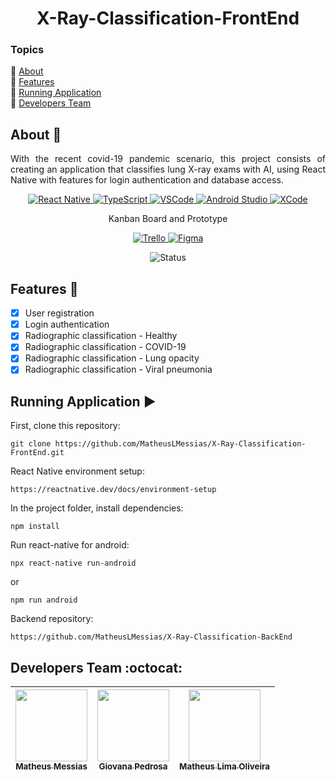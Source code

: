 <h1 align="center">X-Ray-Classification-FrontEnd</h1>

### Topics
:small_blue_diamond: [About](#about-book)  
:small_blue_diamond: [Features](#features-wrench)  
:small_blue_diamond: [Running Application](#running-application-arrow_forward)  
:small_blue_diamond: [Developers Team](#developers-team-octocat)  

## About :book:
<p align="justify">
    With the recent covid-19 pandemic scenario, this project consists of creating an application that classifies lung X-ray exams with AI, using React Native with features for login authentication and database access.
</p>
<p align="center">
    <a href="https://reactnative.dev" target="_blank">
        <img src="https://img.shields.io/badge/React_Native-20232A?style=for-the-badge&logo=react&logoColor=61DAFB" alt="React Native">
    </a>
    <a href="https://www.typescriptlang.org" target="_blank">
        <img src="https://img.shields.io/badge/TypeScript-007ACC?style=for-the-badge&logo=typescript&logoColor=white" alt="TypeScript">
    </a>
    <a href="https://code.visualstudio.com" target="_blank">
        <img src="https://img.shields.io/badge/Visual_Studio_Code-0078D4?style=for-the-badge&logo=visual%20studio%20code&logoColor=white" alt="VSCode">
    </a>
    <a href="https://developer.android.com/studio" target="_blank">
        <img src="https://img.shields.io/badge/Android_Studio-3DDC84?style=for-the-badge&logo=android-studio&logoColor=white" alt="Android Studio">
    </a>
    <a href="https://developer.apple.com/xcode/" target="_blank">
        <img src="https://img.shields.io/badge/Xcode-007ACC?style=for-the-badge&logo=Xcode&logoColor=white" alt="XCode">
    </a>
</p>

<p align="center">
    Kanban Board and Prototype
</p>
<p align="center">
    <a href="https://trello.com/b/AOPMfJYs/projeto-ie" target="_blank">
        <img src="https://img.shields.io/badge/Trello-0052CC?style=for-the-badge&logo=trello&logoColor=white" alt="Trello">
    </a>
    <a href="https://www.figma.com/file/T7Mm4eDOujf1xVwze5rcVe/Material-Kit-React-Native---Mobile-Template-(Community)-(Community)?type=design&node-id=0-1&mode=design&t=06iFSF2Zbw6qqKFn-0" target="_blank">
        <img src="https://img.shields.io/badge/Figma-F24E1E?style=for-the-badge&logo=figma&logoColor=white" alt="Figma">
    </a>
</p>

<p align="center">
    <img src="http://img.shields.io/static/v1?label=STATUS&message=FINISHED&color=GREEN&style=for-the-badge" alt="Status">
</p>

## Features :wrench:
- [X] User registration
- [X] Login authentication
- [X] Radiographic classification - Healthy
- [X] Radiographic classification - COVID-19
- [X] Radiographic classification - Lung opacity
- [X] Radiographic classification - Viral pneumonia

## Running Application :arrow_forward:
First, clone this repository:
```
git clone https://github.com/MatheusLMessias/X-Ray-Classification-FrontEnd.git
```
React Native environment setup:
```
https://reactnative.dev/docs/environment-setup
```
In the project folder, install dependencies:
```
npm install
```
Run react-native for android:
```
npx react-native run-android
```
or
```
npm run android
```
Backend repository:
```
https://github.com/MatheusLMessias/X-Ray-Classification-BackEnd
```

## Developers Team :octocat:
| [<img src="https://avatars.githubusercontent.com/u/101664656" width=115><br><sub>Matheus Messias</sub>](https://github.com/MatheusLMessias) | [<img src="https://avatars.githubusercontent.com/u/113376209" width=115><br><sub>Giovana Pedrosa</sub>](https://github.com/canjika) | [<img src="https://avatars.githubusercontent.com/u/80788334" width=115><br><sub>Matheus Lima Oliveira</sub>](https://github.com/MatheusLOliveira) | 
| :---: | :---: | :---: 
